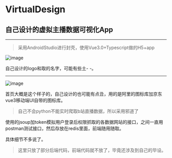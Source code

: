 # VirtualDesign
## 自己设计的虚拟主播数据可视化App

***

>采用AndroidStudio进行封壳，使用Vue3.0+Typescript做的H5+app

![image](https://user-images.githubusercontent.com/48997328/230912384-b75a0858-a640-43dc-a69a-f603591176ec.png)

自己设计的logo和取的名字，可能有些土- -。
***
![image](https://user-images.githubusercontent.com/48997328/230912308-b954d6b4-da0a-413f-bf46-4a8649e3668d.png)


首页大概是这个样子的，自己设计的也可能有点丑，用的是阿里的图标库加京东vue3移动端UI自带的图标库。

> 自己不会python不能实时爬取b站直播数据，所以采用邪道了

使用的jsoup加token模拟用户登录后权限抓取的各数据网站的接口，之间一直用postman测试接口，然后存放在redis里面，前端随用随取。

具体细节不多说了。

>这里只放了部分后端代码，前端代码就不放了，毕竟还涉及到自己的毕设。

